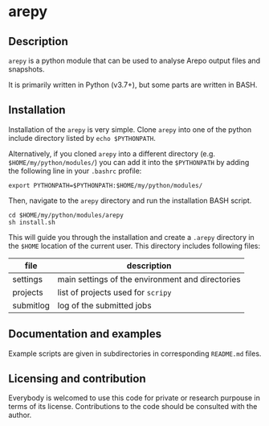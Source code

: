 # arepy

## Description

`arepy` is a python module that can be used to analyse Arepo output files and snapshots.

It is primarily written in Python (v3.7+), but some parts are written in BASH.

## Installation

Installation of the `arepy` is very simple.
Clone `arepy` into one of the python include directory listed by `echo $PYTHONPATH`.

Alternatively, if you cloned `arepy` into a different directory (e.g. `$HOME/my/python/modules/`) you can add it into the `$PYTHONPATH` by adding the following line in your `.bashrc` profile:
```
export PYTHONPATH=$PYTHONPATH:$HOME/my/python/modules/
```

Then, navigate to the `arepy` directory and run the installation BASH script.
```
cd $HOME/my/python/modules/arepy
sh install.sh
```

This will guide you through the installation and create a `.arepy` directory in the `$HOME` location of the current user. 
This directory includes following files:

| file      | description                                          |
|-----------|------------------------------------------------------|
| settings  | main settings of the environment and directories     |
| projects  | list of projects used for `scripy`                   |
| submitlog | log of the submitted jobs                            | 

## Documentation and examples

Example scripts are given in subdirectories in corresponding `README.md` files.

## Licensing and contribution
Everybody is welcomed to use this code for private or research purpouse in terms of its license.
Contributions to the code should be consulted with the author.
